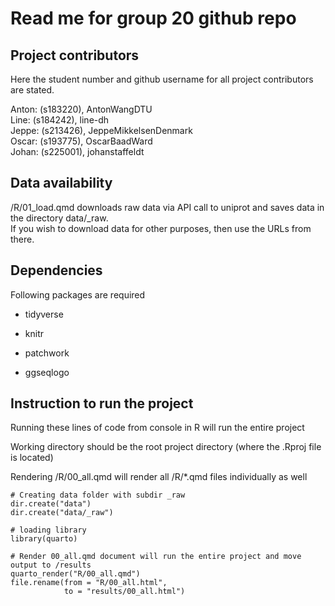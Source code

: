 # Read me for group 20 github repo

## Project contributors

Here the student number and github username for all project contributors are stated.

Anton: (s183220), AntonWangDTU\
Line: (s184242), line-dh\
Jeppe: (s213426), JeppeMikkelsenDenmark\
Oscar: (s193775), OscarBaadWard\
Johan: (s225001), johanstaffeldt

## Data availability

/R/01_load.qmd downloads raw data via API call to uniprot and saves data in the directory data/\_raw.\
If you wish to download data for other purposes, then use the URLs from there.

## Dependencies

Following packages are required

-   tidyverse

-   knitr

-   patchwork

-   ggseqlogo

## Instruction to run the project

Running these lines of code from console in R will run the entire project

Working directory should be the root project directory (where the .Rproj file is located)

Rendering /R/00_all.qmd will render all /R/\*.qmd files individually as well

```{r}
# Creating data folder with subdir _raw
dir.create("data")
dir.create("data/_raw")

# loading library
library(quarto)

# Render 00_all.qmd document will run the entire project and move output to /results
quarto_render("R/00_all.qmd")
file.rename(from = "R/00_all.html",
            to = "results/00_all.html")
```
